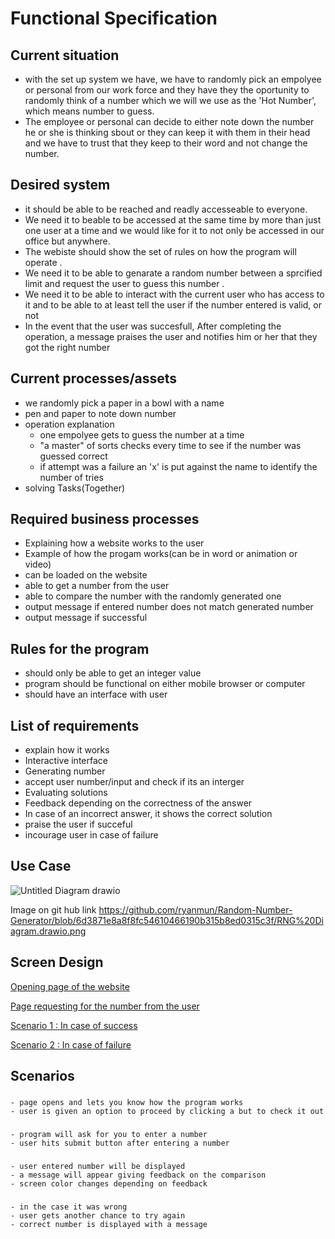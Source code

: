 # Functional Specification

## Current situation 
- with the set up system we have, we have to randomly pick an empolyee or personal from our work force and they have they the oportunity to randomly think of a number which we will we use as the 'Hot Number', which means number to guess.
- The employee or personal can decide to either note down the number he or she is thinking sbout or they can keep it with them in their head and we have to trust that they keep to their word and not change the number.


## Desired system 
- it should be able to be reached and readly accesseable to everyone. 
- We need it to beable to be accessed at the same time by more than just one user at a time and we would like for it to not only be accessed in our office but anywhere.
- The webiste should show the set of rules on how the program will operate .
- We need it to be able to genarate a random number between a sprcified limit and request the user to guess this number .
- We need it to be able to interact with the current user who has access to it and to be able to at least tell the user if the number entered is valid, or not
- In the event that the user was succesfull, After completing the operation, a message praises the user and notifies him or her that they got the right number 


## Current processes/assets
- we randomly pick a paper in a bowl with a name
- pen and paper to note down number 
- operation explanation 
  * one empolyee gets to guess the number at a time
  * "a master" of sorts checks every time to see if the number was guessed correct
  * if attempt was a failure an 'x' is put against the name to identify the number of tries 
- solving Tasks(Together)
 
## Required business processes
- Explaining how a website works to the user
- Example of how the progam works(can be in word or animation or video)
- can be loaded on the website 
- able to get a number from the user
- able to compare the number with the randomly generated one
- output message if entered number does not match generated number
- output message if successful 


## Rules for the program
- should only be able to get an integer value 
- program should be functional on either mobile browser or computer
- should have an interface with user 

## List of requirements
- explain how it works
- Interactive interface
- Generating number
- accept user number/input and check if its an interger 
- Evaluating solutions
- Feedback depending on the correctness of the answer
- In case of an incorrect answer, it shows the correct solution
- praise the user if succeful
- incourage user in case of failure 

## Use Case 
![Untitled Diagram drawio](https://user-images.githubusercontent.com/90287472/134085526-3a9c3c37-a7b3-4077-937b-715cb1667805.png)

Image on git hub link
https://github.com/ryanmun/Random-Number-Generator/blob/6d3871e8a8f8fc54610466190b315b8ed0315c3f/RNG%20Diagram.drawio.png


## Screen Design

[Opening page of the website](https://github.com/ryanmun/Random-Number-Generator/blob/6eb530a4637fc5f4a0b8f3b0d0933186c321c3c3/images%20or%20diagrams/opening%20page.jpeg)

[Page requesting for the number from the user](https://github.com/ryanmun/Random-Number-Generator/blob/6eb530a4637fc5f4a0b8f3b0d0933186c321c3c3/images%20or%20diagrams/second%20page%20after.jpeg)

[Scenario 1 : In case of success](https://github.com/ryanmun/Random-Number-Generator/blob/6eb530a4637fc5f4a0b8f3b0d0933186c321c3c3/images%20or%20diagrams/successfull%20attempt%20by%20user.jpeg)

[Scenario 2 : In case of failure ](https://github.com/ryanmun/Random-Number-Generator/blob/6eb530a4637fc5f4a0b8f3b0d0933186c321c3c3/images%20or%20diagrams/unsuccessfull%20attempt.jpeg)



## Scenarios

###
    - page opens and lets you know how the program works
    - user is given an option to proceed by clicking a but to check it out
    
### 
    - program will ask for you to enter a number
    - user hits submit button after entering a number

###
    - user entered number will be displayed
    - a message will appear giving feedback on the comparison 
    - screen color changes depending on feedback

###
    - in the case it was wrong
    - user gets another chance to try again
    - correct number is displayed with a message
